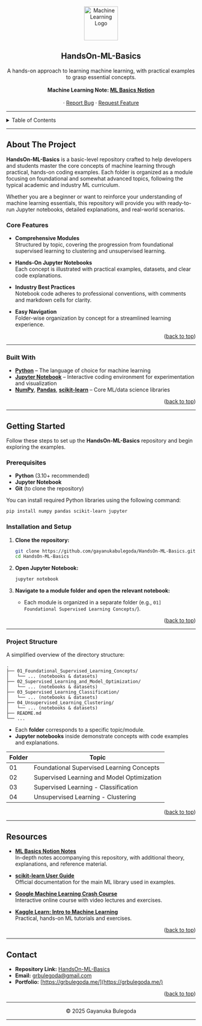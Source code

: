 <a id="readme-top"></a>

<!-- PROJECT LOGO -->
<br />
<div align="center">
  <!-- Machine Learning Logo -->
  <a href="https://github.com/gayanukabulegoda/HandsOn-ML-Basics">
    <img src="https://media.giphy.com/media/26xBwdIuRJiAIqHwA/giphy.gif" alt="Machine Learning Logo" width="90" height="90">
  </a>

<h2 align="center">HandsOn-ML-Basics</h2>

  <p align="center">
    A hands-on approach to learning machine learning, with practical examples to grasp essential concepts.
    <br />
    <br />
    <strong>
      Machine Learning Note:
      <a href="https://alive-lumber-714.notion.site/Machine-Learning-22e9212713998019babeced62ac35609" target="_blank">
        ML Basics Notion
      </a>
    </strong>
    <br />
    <br />
    ·
    <a href="https://github.com/gayanukabulegoda/HandsOn-ML-Basics/issues/new?labels=bug">Report Bug</a>
    ·
    <a href="https://github.com/gayanukabulegoda/HandsOn-ML-Basics/issues/new?labels=enhancement">Request Feature</a>
  </p>
</div>

---

<!-- TABLE OF CONTENTS -->
<details>
  <summary>Table of Contents</summary>
  <ol>
    <li><a href="#about-the-project">About The Project</a></li>
      <ul>
        <li><a href="#core-features">Core Features</a></li>
        <li><a href="#built-with">Built With</a></li>
      </ul>
    <li><a href="#getting-started">Getting Started</a></li>
      <ul>
        <li><a href="#prerequisites">Prerequisites</a></li>
        <li><a href="#installation-and-setup">Installation & Setup</a></li>
        <li><a href="#project-structure">Project Structure</a></li>
      </ul>
    <li><a href="#resources">Resources</a></li>
    <li><a href="#contact">Contact</a></li>
  </ol>
</details>

---

## About The Project

**HandsOn-ML-Basics** is a basic-level repository crafted to help developers and students master the core concepts of machine learning through practical, hands-on coding examples. Each folder is organized as a module focusing on foundational and somewhat advanced topics, following the typical academic and industry ML curriculum.

Whether you are a beginner or want to reinforce your understanding of machine learning essentials, this repository will provide you with ready-to-run Jupyter notebooks, detailed explanations, and real-world scenarios.

### Core Features

- **Comprehensive Modules**  
  Structured by topic, covering the progression from foundational supervised learning to clustering and unsupervised learning.

- **Hands-On Jupyter Notebooks**  
  Each concept is illustrated with practical examples, datasets, and clear code explanations.

- **Industry Best Practices**  
  Notebook code adheres to professional conventions, with comments and markdown cells for clarity.

- **Easy Navigation**  
  Folder-wise organization by concept for a streamlined learning experience.

<p align="right">(<a href="#readme-top">back to top</a>)</p>

---

### Built With

- **[Python](https://www.python.org/)** – The language of choice for machine learning
- **[Jupyter Notebook](https://jupyter.org/)** – Interactive coding environment for experimentation and visualization
- **[NumPy](https://numpy.org/)**, **[Pandas](https://pandas.pydata.org/)**, **[scikit-learn](https://scikit-learn.org/)** – Core ML/data science libraries

<p align="right">(<a href="#readme-top">back to top</a>)</p>

---

## Getting Started

Follow these steps to set up the **HandsOn-ML-Basics** repository and begin exploring the examples.

### Prerequisites

- **Python** (3.10+ recommended)  
- **Jupyter Notebook**  
- **Git** (to clone the repository)

You can install required Python libraries using the following command:

```bash
pip install numpy pandas scikit-learn jupyter
```

### Installation and Setup

1. **Clone the repository:**

   ```bash
   git clone https://github.com/gayanukabulegoda/HandsOn-ML-Basics.git
   cd HandsOn-ML-Basics
   ```

2. **Open Jupyter Notebook:**

   ```bash
   jupyter notebook
   ```

3. **Navigate to a module folder and open the relevant notebook:**
    - Each module is organized in a separate folder (e.g., `01] Foundational Supervised Learning Concepts/`).

<p align="right">(<a href="#readme-top">back to top</a>)</p>

---

### Project Structure

A simplified overview of the directory structure:

```plaintext
.
├── 01_Foundational_Supervised_Learning_Concepts/
│   └── ... (notebooks & datasets)
├── 02_Supervised_Learning_and_Model_Optimization/
│   └── ... (notebooks & datasets)
├── 03_Supervised_Learning_Classification/
│   └── ... (notebooks & datasets)
├── 04_Unsupervised_Learning_Clustering/
│   └── ... (notebooks & datasets)
├── README.md
└── ...
```

- Each **folder** corresponds to a specific topic/module.
- **Jupyter notebooks** inside demonstrate concepts with code examples and explanations.

| Folder | Topic |
|--------|---------------------------------------------------|
| 01     | Foundational Supervised Learning Concepts          |
| 02     | Supervised Learning and Model Optimization         |
| 03     | Supervised Learning - Classification              |
| 04     | Unsupervised Learning - Clustering                |

<p align="right">(<a href="#readme-top">back to top</a>)</p>

---

## Resources

- **[ML Basics Notion Notes](https://alive-lumber-714.notion.site/Machine-Learning-22e9212713998019babeced62ac35609)**  
  In-depth notes accompanying this repository, with additional theory, explanations, and reference material.

- **[scikit-learn User Guide](https://scikit-learn.org/stable/user_guide.html)**  
  Official documentation for the main ML library used in examples.

- **[Google Machine Learning Crash Course](https://developers.google.com/machine-learning/crash-course)**  
  Interactive online course with video lectures and exercises.

- **[Kaggle Learn: Intro to Machine Learning](https://www.kaggle.com/learn/intro-to-machine-learning)**  
  Practical, hands-on ML tutorials and exercises.

<p align="right">(<a href="#readme-top">back to top</a>)</p>

---

## Contact

- **Repository Link:** [HandsOn-ML-Basics](https://github.com/gayanukabulegoda/HandsOn-ML-Basics.git)
- **Email:** [grbulegoda@gmail.com](mailto:grbulegoda@gmail.com)
- **Portfolio:** [https://grbulegoda.me/](https://grbulegoda.me/)

<p align="right">(<a href="#readme-top">back to top</a>)</p>

---

<div align="center">
  <p>
    &copy; 2025 Gayanuka Bulegoda
  </p>
</div>

---
